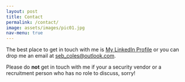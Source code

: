 ```yaml
---
layout: post
title: Contact
permalink: /contact/
image: assets/images/pic01.jpg
nav-menu: true
---
```


The best place to get in touch with me is [My LinkedIn Profile](https://www.linkedin.com/in/sebastiancoles/) or you can drop me an email at [seb_coles@outlook.com](mailto:seb_coles@outlook.com).

Please do <b>not</b> get in touch with me if your a security vendor or a recruitment person who has no role to discuss, sorry!

